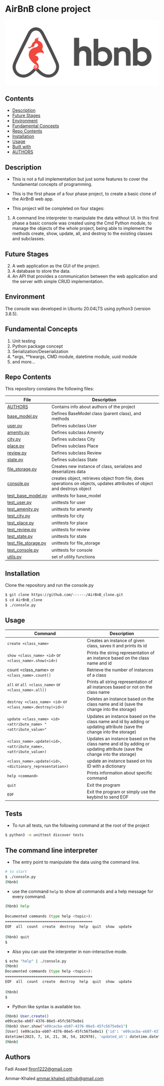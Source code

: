 # AirBnB clone project

![HBnB Logo](hbnb_logo.png)

## Contents

- [Description](#description)
- [Future Stages](#future_stages)
- [Environment](#environment)
- [Fundamental Concepts](#fundamental_concepts)
- [Repo Contents](#repo_contents)
- [Installation](#installation)
- [Usage](#usage)
- [Built with](#built_with)
- [AUTHORS](#authors)

## Description

- This is not a full implementation but just some features to cover the fundamental concepts of programming.

- This is the first phase of a four phase project, to create a basic clone of the AirBnB web app.

- This project will be completed on four stages:
1. A command line interpreter to manipulate the data without UI.
In this first phase a basic console was created using the Cmd Python module, to manage the objects of the whole project, being able to implement the methods create, show, update, all, and destroy to the existing classes and subclasses.

## Future Stages

2. A web application as the GUI of the project.
3. A database to store the data.
4. An API that provides a communication between the web application and the server with simple CRUD implementation.

## Environment

The console was developed in Ubuntu 20.04LTS using python3 (version 3.8.5).

## Fundamental Concepts

1. Unit testing
2. Python package concept
3. Serialization/Deserialization
4. \*args, \*\*kwargs, CMD module, datetime module, uuid module
5. and more...

## Repo Contents

This repository constains the following files:

|   **File**   |   **Description**   |
| -------------- | --------------------- |
|[AUTHORS](./AUTHORS) | Contains info about authors of the project |
|[base_model.py](./models/base_model.py) | Defines BaseModel class (parent class), and methods |
|[user.py](./models/user.py) | Defines subclass User |
|[amenity.py](./models/amenity.py) | Defines subclass Amenity |
|[city.py](./models/city.py)| Defines subclass City |
|[place.py](./models/place.py)| Defines subclass Place |
|[review.py](./models/review.py) | Defines subclass Review |
|[state.py](./models/state.py) | Defines subclass State |
|[file_storage.py](./models/engine/file_storage.py) | Creates new instance of class, serializes and deserializes data |
|[console.py](./console.py) | creates object, retrieves object from file, does operations on objects, updates attributes of object and destroys object |
|[test_base_model.py](./tests/test_models/test_base_model.py) | unittests for base_model |
|[test_user.py](./tests/test_models/test_user.py) | unittests for user |
|[test_amenity.py](./tests/test_models/test_amenity.py) | unittests for amenity |
|[test_city.py](./tests/test_models/test_city.py) | unittests for city |
|[test_place.py](./tests/test_models/test_place.py) | unittests for place |
|[test_review.py](./tests/test_models/test_review.py) | unittests for review |
|[test_state.py](./tests/test_models/test_state.py) | unittests for state |
|[test_file_storage.py](./tests/test_models/test_engine/test_file_storage.py) | unittests for file_storage |
|[test_console.py](./tests/test_console.py) | unittests for console |
|[utils.py](./utils.py) | set of utility functions |

## Installation

Clone the repository and run the console.py
``` sh
$ git clone https://github.com/------/AirBnB_clone.git
$ cd AirBnB_clone
$ ./console.py
```

## Usage

|   **Command**   |   **Description**   |
| -------------- | --------------------- |
| `create <class_name>` | Creates an instance of given class, saves it and prints its id |
| `show <class_name> <id>` or `<class_name>.show(<id>)` | Prints the string representation of an instance based on the class name and id |
| count <class_name> or `<class_name>.count()` | Retrieve the number of instances of a class |
| `all` or `all <class_name>` or `<class_name>.all()` | Prints all string representation of all instances based or not on the class name |
| `destroy <class_name> <id>` or `<class_name>.destroy(<id>)` | Deletes an instance based on the class name and id (save the change into the storage) |
| `update <class_name> <id> <attribute_name> "<attribute_value>"` | Updates an instance based on the class name and id by adding or updating attribute (save the change into the storage) |
| `<class_name>.update(<id>, <attribute_name>, <attribute_value>)` | Updates an instance based on the class name and id by adding or updating attribute (save the change into the storage) |
| `<class_name>.update(<id>, <dictionary_representation>)` |  update an instance based on his ID with a dictionary |
| `help <command>` | Prints information about specific command |
| `quit` | Exit the program |
| `EOF` | Exit the program or simply use the keybind <C-d> to send EOF |

## Tests

- To run all tests, run the following command at the root of the project

```sh
$ python3 -m unittest discover tests
```

## The command line interpreter

- The entry point to manipulate the data using the command line.

```sh
# to start
$ ./console.py
(hbnb)
```

- use the command `help` to show all commands and a help message for every command.

```sh
(hbnb) help

Documented commands (type help <topic>):
========================================
EOF  all  count  create  destroy  help  quit  show  update

(hbnb) quit
$
```

- Also you can use the interpreter in non-interactive mode.

```sh
$ echo "help" | ./console.py
(hbnb)
Documented commands (type help <topic>):
========================================
EOF  all  count  create  destroy  help  quit  show  update

(hbnb)
$
```

- Python like syntax is available too.

```sh
(hbnb) User.create()
e09cacba-eb07-4376-86e5-45fc5675e8e1
(hbnb) User.show("e09cacba-eb07-4376-86e5-45fc5675e8e1")
[User] (e09cacba-eb07-4376-86e5-45fc5675e8e1) {'id': 'e09cacba-eb07-4376-86e5-45fc5675e8e1', 'created_at': datetime.
datetime(2023, 7, 14, 21, 36, 54, 182978), 'updated_at': datetime.datetime(2023, 7, 14, 21, 36, 54, 183025)}
(hbnb)
```

## Authors

Fadi Asaad <firon1222@gmail.com>

Ammar-Khaled <ammar.khaled.github@gmail.com>
